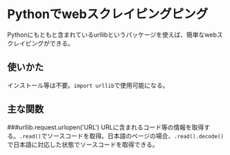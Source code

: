 # Pythonでwebスクレイピングピング
Pythonにもともと含まれているurllibというパッケージを使えば、簡単なwebスクレイピングができる。
## 使いかた
インストール等は不要。`import urllib`で使用可能になる。
## 主な関数
###urllib.request.urlopen('URL')
URLに含まれるコード等の情報を取得する。`.read()`でソースコードを取得。日本語のページの場合、`.read().decode()`で日本語に対応した状態でソースコードを取得できる。
